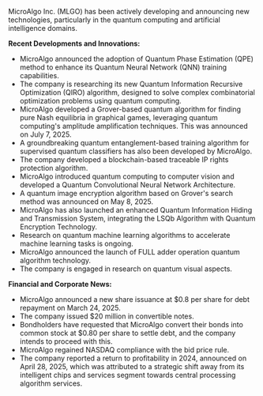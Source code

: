 MicroAlgo Inc. (MLGO) has been actively developing and announcing new technologies, particularly in the quantum computing and artificial intelligence domains.

**Recent Developments and Innovations:**

*   MicroAlgo announced the adoption of Quantum Phase Estimation (QPE) method to enhance its Quantum Neural Network (QNN) training capabilities.
*   The company is researching its new Quantum Information Recursive Optimization (QIRO) algorithm, designed to solve complex combinatorial optimization problems using quantum computing.
*   MicroAlgo developed a Grover-based quantum algorithm for finding pure Nash equilibria in graphical games, leveraging quantum computing's amplitude amplification techniques. This was announced on July 7, 2025.
*   A groundbreaking quantum entanglement-based training algorithm for supervised quantum classifiers has also been developed by MicroAlgo.
*   The company developed a blockchain-based traceable IP rights protection algorithm.
*   MicroAlgo introduced quantum computing to computer vision and developed a Quantum Convolutional Neural Network Architecture.
*   A quantum image encryption algorithm based on Grover's search method was announced on May 8, 2025.
*   MicroAlgo has also launched an enhanced Quantum Information Hiding and Transmission System, integrating the LSQb Algorithm with Quantum Encryption Technology.
*   Research on quantum machine learning algorithms to accelerate machine learning tasks is ongoing.
*   MicroAlgo announced the launch of FULL adder operation quantum algorithm technology.
*   The company is engaged in research on quantum visual aspects.

**Financial and Corporate News:**

*   MicroAlgo announced a new share issuance at $0.8 per share for debt repayment on March 24, 2025.
*   The company issued $20 million in convertible notes.
*   Bondholders have requested that MicroAlgo convert their bonds into common stock at $0.80 per share to settle debt, and the company intends to proceed with this.
*   MicroAlgo regained NASDAQ compliance with the bid price rule.
*   The company reported a return to profitability in 2024, announced on April 28, 2025, which was attributed to a strategic shift away from its intelligent chips and services segment towards central processing algorithm services.
